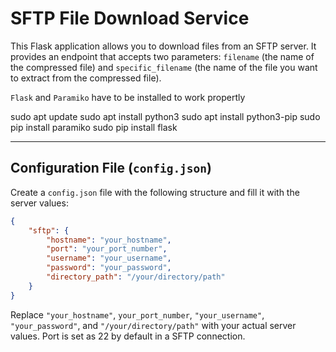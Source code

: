 # SFTP File Download Service

This Flask application allows you to download files from an SFTP server. It provides an endpoint that accepts two parameters: `filename` (the name of the compressed file) and `specific_filename` (the name of the file you want to extract from the compressed file).

`Flask` and `Paramiko` have to be installed to work propertly

sudo apt update
sudo apt install python3
sudo apt install python3-pip
sudo pip install paramiko
sudo pip install flask

---

## Configuration File (`config.json`)

Create a `config.json` file with the following structure and fill it with the server values:

```json
{
    "sftp": {
        "hostname": "your_hostname",
        "port": "your_port_number", 
        "username": "your_username",
        "password": "your_password",
        "directory_path": "/your/directory/path"
    }
}

```
Replace `"your_hostname"`, `your_port_number`, `"your_username"`, `"your_password"`, and `"/your/directory/path"` with your actual server values.
Port is set as 22 by default in a SFTP connection.
